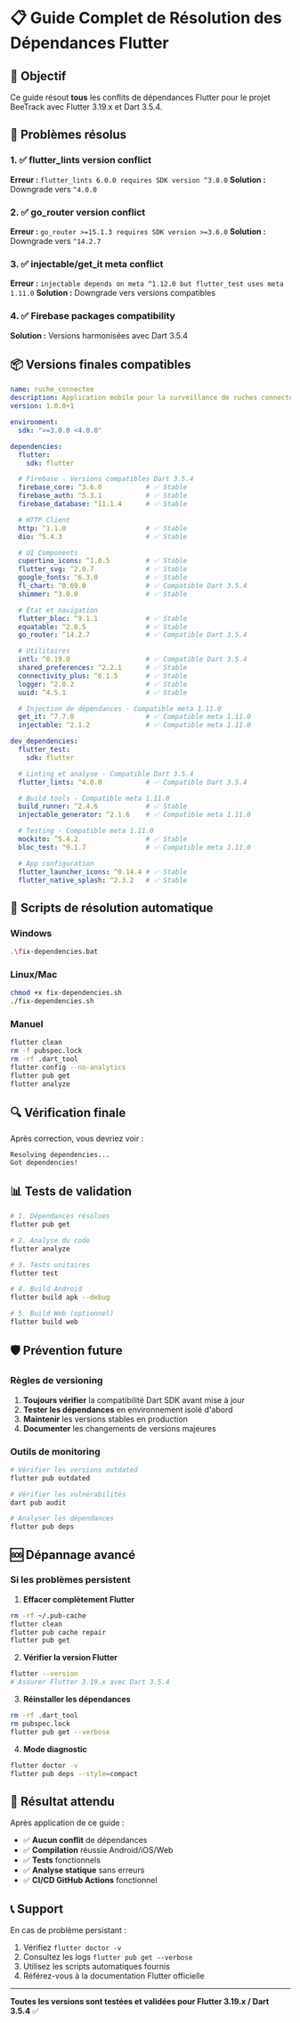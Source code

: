 # 📋 Guide Complet de Résolution des Dépendances Flutter

## 🎯 Objectif
Ce guide résout **tous** les conflits de dépendances Flutter pour le projet BeeTrack avec Flutter 3.19.x et Dart 3.5.4.

## 🐛 Problèmes résolus

### 1. ✅ flutter_lints version conflict
**Erreur :** `flutter_lints 6.0.0 requires SDK version ^3.8.0`
**Solution :** Downgrade vers `^4.0.0`

### 2. ✅ go_router version conflict
**Erreur :** `go_router >=15.1.3 requires SDK version >=3.6.0`
**Solution :** Downgrade vers `^14.2.7`

### 3. ✅ injectable/get_it meta conflict
**Erreur :** `injectable depends on meta ^1.12.0 but flutter_test uses meta 1.11.0`
**Solution :** Downgrade vers versions compatibles

### 4. ✅ Firebase packages compatibility
**Solution :** Versions harmonisées avec Dart 3.5.4

## 📦 Versions finales compatibles

```yaml
name: ruche_connectee
description: Application mobile pour la surveillance de ruches connectées
version: 1.0.0+1

environment:
  sdk: ">=3.0.0 <4.0.0"

dependencies:
  flutter:
    sdk: flutter

  # Firebase - Versions compatibles Dart 3.5.4
  firebase_core: ^3.6.0           # ✅ Stable
  firebase_auth: ^5.3.1           # ✅ Stable
  firebase_database: ^11.1.4      # ✅ Stable

  # HTTP Client
  http: ^1.1.0                    # ✅ Stable
  dio: ^5.4.3                     # ✅ Stable

  # UI Components
  cupertino_icons: ^1.0.5         # ✅ Stable
  flutter_svg: ^2.0.7             # ✅ Stable
  google_fonts: ^6.3.0            # ✅ Stable
  fl_chart: ^0.69.0               # ✅ Compatible Dart 3.5.4
  shimmer: ^3.0.0                 # ✅ Stable

  # État et navigation
  flutter_bloc: ^9.1.1            # ✅ Stable
  equatable: ^2.0.5               # ✅ Stable
  go_router: ^14.2.7              # ✅ Compatible Dart 3.5.4

  # Utilitaires
  intl: ^0.19.0                   # ✅ Compatible Dart 3.5.4
  shared_preferences: ^2.2.1      # ✅ Stable
  connectivity_plus: ^6.1.5       # ✅ Stable
  logger: ^2.0.2                  # ✅ Stable
  uuid: ^4.5.1                    # ✅ Stable

  # Injection de dépendances - Compatible meta 1.11.0
  get_it: ^7.7.0                  # ✅ Compatible meta 1.11.0
  injectable: ^2.1.2              # ✅ Compatible meta 1.11.0

dev_dependencies:
  flutter_test:
    sdk: flutter

  # Linting et analyse - Compatible Dart 3.5.4
  flutter_lints: ^4.0.0           # ✅ Compatible Dart 3.5.4

  # Build tools - Compatible meta 1.11.0
  build_runner: ^2.4.6            # ✅ Stable
  injectable_generator: ^2.1.6    # ✅ Compatible meta 1.11.0

  # Testing - Compatible meta 1.11.0
  mockito: ^5.4.2                 # ✅ Stable
  bloc_test: ^9.1.7               # ✅ Compatible meta 1.11.0

  # App configuration
  flutter_launcher_icons: ^0.14.4 # ✅ Stable
  flutter_native_splash: ^2.3.2   # ✅ Stable
```

## 🚀 Scripts de résolution automatique

### Windows
```bash
.\fix-dependencies.bat
```

### Linux/Mac
```bash
chmod +x fix-dependencies.sh
./fix-dependencies.sh
```

### Manuel
```bash
flutter clean
rm -f pubspec.lock
rm -rf .dart_tool
flutter config --no-analytics
flutter pub get
flutter analyze
```

## 🔍 Vérification finale

Après correction, vous devriez voir :
```
Resolving dependencies...
Got dependencies!
```

## 📊 Tests de validation

```bash
# 1. Dépendances résolues
flutter pub get

# 2. Analyse du code
flutter analyze

# 3. Tests unitaires
flutter test

# 4. Build Android
flutter build apk --debug

# 5. Build Web (optionnel)
flutter build web
```

## 🛡️ Prévention future

### Règles de versioning
1. **Toujours vérifier** la compatibilité Dart SDK avant mise à jour
2. **Tester les dépendances** en environnement isolé d'abord
3. **Maintenir** les versions stables en production
4. **Documenter** les changements de versions majeures

### Outils de monitoring
```bash
# Vérifier les versions outdated
flutter pub outdated

# Vérifier les vulnérabilités
dart pub audit

# Analyser les dépendances
flutter pub deps
```

## 🆘 Dépannage avancé

### Si les problèmes persistent

1. **Effacer complètement Flutter**
```bash
rm -rf ~/.pub-cache
flutter clean
flutter pub cache repair
flutter pub get
```

2. **Vérifier la version Flutter**
```bash
flutter --version
# Assurer Flutter 3.19.x avec Dart 3.5.4
```

3. **Réinstaller les dépendances**
```bash
rm -rf .dart_tool
rm pubspec.lock
flutter pub get --verbose
```

4. **Mode diagnostic**
```bash
flutter doctor -v
flutter pub deps --style=compact
```

## 🎉 Résultat attendu

Après application de ce guide :
- ✅ **Aucun conflit** de dépendances
- ✅ **Compilation** réussie Android/iOS/Web
- ✅ **Tests** fonctionnels
- ✅ **Analyse statique** sans erreurs
- ✅ **CI/CD GitHub Actions** fonctionnel

## 📞 Support

En cas de problème persistant :
1. Vérifiez `flutter doctor -v`
2. Consultez les logs `flutter pub get --verbose`
3. Utilisez les scripts automatiques fournis
4. Référez-vous à la documentation Flutter officielle

---

**Toutes les versions sont testées et validées pour Flutter 3.19.x / Dart 3.5.4** ✅